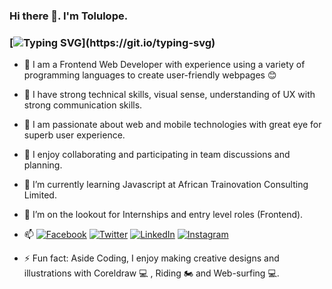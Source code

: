 ### Hi there 👋. I'm Tolulope.

### [![Typing SVG](https://readme-typing-svg.herokuapp.com?font=comfortaa&color=016EEA&size=24&width=500&lines=Software+Developer;Graphics+Designer;Aspiring+Full-Stack+Developer;and+Technopreneur!;Nice+to+meet+you...)](https://git.io/typing-svg)

- :man: I am a Frontend Web Developer with experience using a variety of programming languages to create user-friendly webpages 😊

- :blossom: I have strong technical skills, visual sense, understanding of UX with strong communication skills.


- :trident: I am passionate about web and mobile technologies with great eye for superb user experience.
- 👯 I enjoy collaborating and participating in team discussions and planning.
- 🌱 I’m currently learning Javascript at African Trainovation Consulting Limited.
- 🤔 I’m on the lookout for Internships and entry level roles (Frontend).
- 📫 [![Facebook](https://img.shields.io/badge/Facebook-%231877F2.svg?&style=for-the-badge&logo=facebook&logoColor=white)](https://facebook.com/bossteeh) [![Twitter](https://img.shields.io/badge/Twitter-%231DA1F2.svg?&style=for-the-badge&logo=twitter&logoColor=white)](https://twitter.com/bossteeh) [![LinkedIn](https://img.shields.io/badge/LinkedIn-%230077B5.svg?&style=for-the-badge&logo=linkedin&logoColor=white)](https://www.linkedin.com/in/tolulopeakinrinola/) [![Instagram](https://img.shields.io/badge/Instagram-E4405F?style=for-the-badge&logo=instagram&logoColor=white)](https://instagram.com/bossteeh_)

- ⚡ Fun fact: Aside Coding, I enjoy making creative designs and illustrations with Coreldraw 💻 , Riding 🏍️ and Web-surfing 💻.

